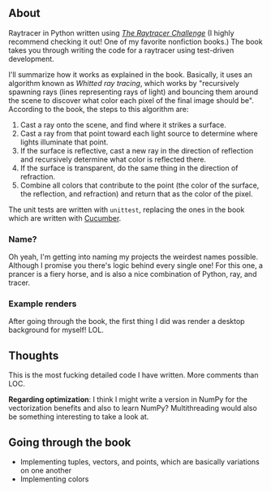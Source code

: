 ## About

Raytracer in Python written using [*The Raytracer Challenge*](http://raytracerchallenge.com/) (I highly recommend checking it out! One of my favorite nonfiction books.) The book takes you through writing the code for a raytracer using test-driven development. 

I'll summarize how it works as explained in the book. Basically, it uses an algorithm known as *Whitted ray tracing*, which works by "recursively spawning rays (lines representing rays of light) and bouncing them around the scene to discover what color each pixel of the final image should be". According to the book, the steps to this algorithm are:

1. Cast a ray onto the scene, and find where it strikes a surface.
2. Cast a ray from that point toward each light source to determine where lights illuminate that point.
3. If the surface is reflective, cast a new ray in the direction of reflection and recursively determine what color is reflected there.
4. If the surface is transparent, do the same thing in the direction of refraction.
5. Combine all colors that contribute to the point (the color of the surface, the reflection, and refraction) and return that as the color of the pixel.

The unit tests are written with `unittest`, replacing the ones in the book which are written with [Cucumber](https://cucumber.io/).

### Name?

Oh yeah, I'm getting into naming my projects the weirdest names possible. Although I promise you there's logic behind every single one! For this one, a prancer is a fiery horse, and is also a nice combination of Python, ray, and tracer.

### Example renders

After going through the book, the first thing I did was render a desktop background for myself! LOL.

## Thoughts

This is the most fucking detailed code I have written. More comments than LOC.

**Regarding optimization**: I think I might write a version in NumPy for the vectorization benefits and also to learn NumPy? Multithreading would also be something interesting to take a look at.

## Going through the book

* Implementing tuples, vectors, and points, which are basically variations on one another
* Implementing colors